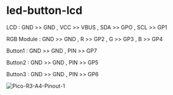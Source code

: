 # led-button-lcd

LCD :
GND >> GND , VCC >> VBUS , SDA >> GPO , SCL >> GP1

RGB Module : 
GND >> GND , R >> GP2 , G >> GP3 , B >> GP4

Button1 :
GND >> GND , PIN >> GP7

Button2 :
GND >> GND , PIN >> GP5

Button3 :
GND >> GND , PIN >> GP6


![Pico-R3-A4-Pinout-1](https://user-images.githubusercontent.com/62074317/209468535-a222fcaf-cbb5-4709-a3ad-1db21cff7789.png)
